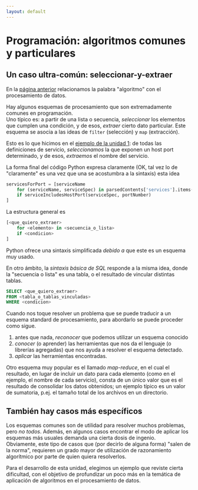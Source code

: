 ```yaml
---
layout: default
---
```


# Programación: algoritmos comunes y particulares

## Un caso ultra-común: seleccionar-y-extraer
En la [página anterior](./algoritmo-filosofia) relacionamos la palabra "algoritmo" con el procesamiento de datos.

Hay algunos esquemas de procesamiento que son extremadamente comunes en programación.  
Uno típico es: a partir de una lista o secuencia, _seleccionar_ los elementos que cumplen una condición, y de esos, _extraer_ cierto dato particular. Este esquema se asocia a las ideas de `filter` (selección) y `map` (extracción).

Esto es lo que hicimos en el [ejemplo de la unidad 1](../programacion-a-desarrollo/programar-y-desarrollar-ejemplo-apendice): de todas las definiciones de servicio, _seleccionamos_ la que exponen un host port determinado, y de esos, _extraemos_ el nombre del servicio. 

La forma final del código Python expresa claramente (OK, tal vez lo de "claramente" es una vez que una se acostumbra a la sintaxis) esta idea
``` python
servicesForPort = [serviceName 
    for (serviceName, serviceSpec) in parsedContents['services'].items()
    if serviceIncludesHostPort(serviceSpec, portNumber)
]
```
La estructura general es
``` python
[<que_quiero_extraer>
    for <elemento> in <secuencia_o_lista>
    if <condicion>
]
```
Python ofrece una sintaxis simplificada _debido a_ que este es un esquema muy usado.

En otro ámbito, la _sintaxis básica de SQL_ responde a la misma idea, donde la "secuencia o lista" es una tabla, o el resultado de vincular distintas tablas.
``` sql
SELECT <que_quiero_extraer>
FROM <tabla_o_tablas_vinculadas>
WHERE <condicion>
```

Cuando nos toque resolver un problema que se puede traducir a un esquema standard de procesamiento, para abordarlo se puede proceder como sigue.
1. antes que nada, _reconocer_ que podemos utilizar un esquema conocido
1. _conocer_ (o aprender) las herramientas que nos da el lenguaje (o librerías agregadas) que nos ayuda a resolver el esquema detectado.
1. _aplicar_ las herramientas encontradas.

Otro esquema muy popular es el llamado _map-reduce_, en el cual el resultado, en lugar de incluir un dato para cada elemento (como en el ejemplo, el nombre de cada servicio), consta de un único valor que es el resultado de consolidar los datos obtenidos; un ejemplo típico es un valor de sumatoria, p.ej. el tamaño total de los archivos en un directorio.


## También hay casos más específicos
Los esquemas comunes son de utilidad para resolver muchos problemas, pero _no todos_.
Además, en algunos casos encontrar el modo de aplicar los esquemas más usuales demanda una cierta dosis de ingenio.  
Obviamente, este tipo de casos que (por decirlo de alguna forma) "salen de la norma", requieren un grado mayor de utilización de razonamiento algorítmico por parte de quien quiera resolverlos.

Para el desarrollo de esta unidad, elegimos un ejemplo que reviste cierta dificultad, con el objetivo de profundizar un poco más en la temática de aplicación de algoritmos en el procesamiento de datos.
